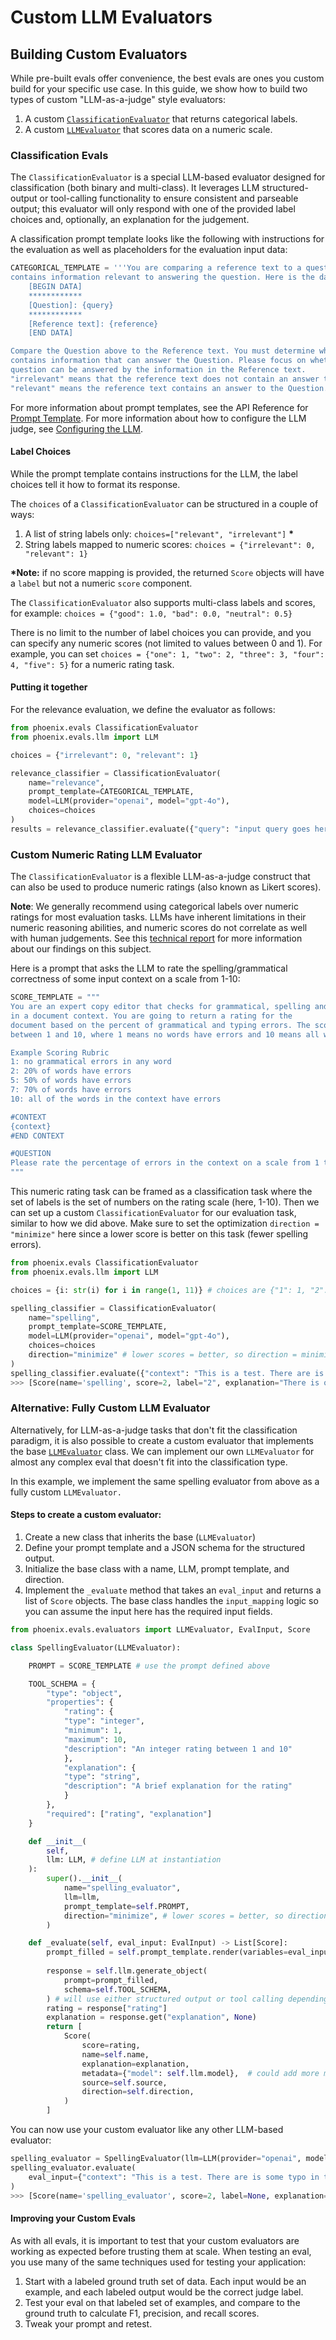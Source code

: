 # Custom LLM Evaluators

## Building Custom Evaluators

While pre-built evals offer convenience, the best evals are ones you custom build for your specific use case. In this guide, we show how to build two types of custom "LLM-as-a-judge" style evaluators:

1. A custom [`ClassificationEvaluator`](https://arize-phoenix.readthedocs.io/projects/evals/en/latest/api/evals.html#classificationevaluator) that returns categorical labels.
2. A custom [`LLMEvaluator`](https://arize-phoenix.readthedocs.io/projects/evals/en/latest/api/evals.html#llmevaluator) that scores data on a numeric scale.

### Classification Evals

The `ClassificationEvaluator` is a special LLM-based evaluator designed for classification (both binary and multi-class). It leverages LLM structured-output or tool-calling functionality to ensure consistent and parseable output; this evaluator will only respond with one of the provided label choices and, optionally, an explanation for the judgement.

A classification prompt template looks like the following with instructions for the evaluation as well as placeholders for the evaluation input data:

```python
CATEGORICAL_TEMPLATE = '''You are comparing a reference text to a question and trying to determine if the reference text
contains information relevant to answering the question. Here is the data:
    [BEGIN DATA]
    ************
    [Question]: {query}
    ************
    [Reference text]: {reference}
    [END DATA]

Compare the Question above to the Reference text. You must determine whether the Reference text
contains information that can answer the Question. Please focus on whether the very specific
question can be answered by the information in the Reference text.
"irrelevant" means that the reference text does not contain an answer to the Question.
"relevant" means the reference text contains an answer to the Question. '''
```

For more information about prompt templates, see the API Reference for [Prompt Template](https://arize-phoenix.readthedocs.io/projects/evals/en/latest/api/evals.html#prompt-template). For more information about how to configure the LLM judge, see [Configuring the LLM](configuring-the-llm/).

#### Label Choices

While the prompt template contains instructions for the LLM, the label choices tell it how to format its response.

The `choices` of a `ClassificationEvaluator` can be structured in a couple of ways:

1. A list of string labels only: `choices=["relevant", "irrelevant"]` **\***
2. String labels mapped to numeric scores: `choices = {"irrelevant": 0, "relevant": 1}`

**\*Note:** if no score mapping is provided, the returned `Score` objects will have a `label` but not a numeric `score` component.

The `ClassificationEvaluator` also supports multi-class labels and scores, for example: `choices = {"good": 1.0, "bad": 0.0, "neutral": 0.5}`

There is no limit to the number of label choices you can provide, and you can specify any numeric scores (not limited to values between 0 and 1). For example, you can set `choices = {"one": 1, "two": 2, "three": 3, "four": 4, "five": 5}` for a numeric rating task.&#x20;

#### Putting it together

For the relevance evaluation, we define the evaluator as follows:

```python
from phoenix.evals ClassificationEvaluator
from phoenix.evals.llm import LLM

choices = {"irrelevant": 0, "relevant": 1}

relevance_classifier = ClassificationEvaluator(
    name="relevance",
    prompt_template=CATEGORICAL_TEMPLATE,
    model=LLM(provider="openai", model="gpt-4o"),
    choices=choices
)
results = relevance_classifier.evaluate({"query": "input query goes here", "reference": "document text goes here"})
```

### Custom Numeric Rating LLM Evaluator

The `ClassificationEvaluator` is a flexible LLM-as-a-judge construct that can also be used to produce numeric ratings (also known as Likert scores).&#x20;

**Note**: We generally recommend using categorical labels over numeric ratings for most evaluation tasks. LLMs have inherent limitations in their numeric reasoning abilities, and numeric scores do not correlate as well with human judgements. See this [technical report](https://arize.com/blog/testing-binary-vs-score-llm-evals-on-the-latest-models/) for more information about our findings on this subject.&#x20;

Here is a prompt that asks the LLM to rate the spelling/grammatical correctness of some input context on a scale from 1-10:

```python
SCORE_TEMPLATE = """
You are an expert copy editor that checks for grammatical, spelling and typing errors
in a document context. You are going to return a rating for the
document based on the percent of grammatical and typing errors. The score should be
between 1 and 10, where 1 means no words have errors and 10 means all words have errors. 

Example Scoring Rubric
1: no grammatical errors in any word
2: 20% of words have errors
5: 50% of words have errors 
7: 70% of words have errors 
10: all of the words in the context have errors 

#CONTEXT
{context}
#END CONTEXT

#QUESTION
Please rate the percentage of errors in the context on a scale from 1 to 10. 
"""
```

This numeric rating task can be framed as a classification task where the set of labels is the set of numbers on the rating scale (here, 1-10). Then we can set up a custom `ClassificationEvaluator` for our evaluation task, similar to how we did above. Make sure to set the optimization `direction = "minimize"` here since a lower score is better on this task (fewer spelling errors).&#x20;

```python
from phoenix.evals ClassificationEvaluator
from phoenix.evals.llm import LLM

choices = {i: str(i) for i in range(1, 11)} # choices are {"1": 1, "2": 2, etc...}

spelling_classifier = ClassificationEvaluator(
    name="spelling",
    prompt_template=SCORE_TEMPLATE,
    model=LLM(provider="openai", model="gpt-4o"),
    choices=choices
    direction="minimize" # lower scores = better, so direction = minimize 
)
spelling_classifier.evaluate({"context": "This is a test. There are is some typo in this sentence."})
>>> [Score(name='spelling', score=2, label="2", explanation="There is one grammatical error ('There are is') and one typo ('typo' instead of 'typos'), which roughly represents 20% of the 10 words in the document.", metadata={'model': 'gpt-4o-mini'}, source='llm', direction='minimize')]
```

### Alternative: Fully Custom LLM Evaluator

Alternatively, for LLM-as-a-judge tasks that don't fit the classification paradigm, it is also possible to create a custom evaluator that implements the base [`LLMEvaluator`](https://arize-phoenix.readthedocs.io/projects/evals/en/latest/api/evals.html#llmevaluator) class. We can implement our own `LLMEvaluator` for almost any complex eval that doesn't fit into the classification type.

In this example, we implement the same spelling evaluator from above as a fully custom `LLMEvaluator.` &#x20;

#### Steps to create a custom evaluator:

1. Create a new class that inherits the base (`LLMEvaluator`)
2. Define your prompt template and a JSON schema for the structured output.
3. Initialize the base class with a name, LLM, prompt template, and direction.
4. Implement the `_evaluate` method that takes an `eval_input` and returns a list of `Score` objects. The base class handles the `input_mapping` logic so you can assume the input here has the required input fields.

```python
from phoenix.evals.evaluators import LLMEvaluator, EvalInput, Score

class SpellingEvaluator(LLMEvaluator):

    PROMPT = SCORE_TEMPLATE # use the prompt defined above

    TOOL_SCHEMA = {
        "type": "object",
        "properties": {
            "rating": {
            "type": "integer",
            "minimum": 1,
            "maximum": 10,
            "description": "An integer rating between 1 and 10"
            },
            "explanation": {
            "type": "string",
            "description": "A brief explanation for the rating"
            }
        },
        "required": ["rating", "explanation"]
    }

    def __init__(
        self,
        llm: LLM, # define LLM at instantiation 
    ):
        super().__init__(
            name="spelling_evaluator",
            llm=llm,
            prompt_template=self.PROMPT,
            direction="minimize", # lower scores = better, so direction = minimize 
        )

    def _evaluate(self, eval_input: EvalInput) -> List[Score]:
        prompt_filled = self.prompt_template.render(variables=eval_input)
        
        response = self.llm.generate_object(
            prompt=prompt_filled,
            schema=self.TOOL_SCHEMA,
        ) # will use either structured output or tool calling depending on model capabilities 
        rating = response["rating"]
        explanation = response.get("explanation", None)
        return [
            Score(
                score=rating,
                name=self.name,
                explanation=explanation,
                metadata={"model": self.llm.model},  # could add more metadata here if you want
                source=self.source,
                direction=self.direction,
            )
        ]
```

You can now use your custom evaluator like any other LLM-based evaluator:

```python
spelling_evaluator = SpellingEvaluator(llm=LLM(provider="openai", model="gpt-4o-mini"))
spelling_evaluator.evaluate(
    eval_input={"context": "This is a test. There are is some typo in this sentence."}
)
>>> [Score(name='spelling_evaluator', score=2, label=None, explanation="There is one grammatical error ('There are is') and one typo ('typo' instead of 'typos'), which roughly represents 20% of the 10 words in the document.", metadata={'model': 'gpt-4o-mini'}, source='llm', direction='minimize')]
```

#### Improving your Custom Evals

As with all evals, it is important to test that your custom evaluators are working as expected before trusting them at scale. When testing an eval, you use many of the same techniques used for testing your application:

1. Start with a labeled ground truth set of data. Each input would be an example, and each labeled output would be the correct judge label.
2. Test your eval on that labeled set of examples, and compare to the ground truth to calculate F1, precision, and recall scores.
3. Tweak your prompt and retest.
